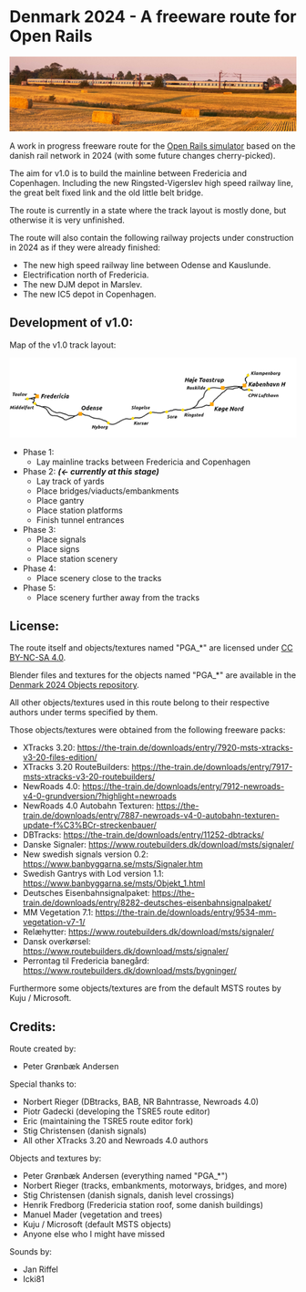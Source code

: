 
# Denmark 2024 - A freeware route for Open Rails

![Denmark 2024](./ROUTES/OR_DK24/DK24_small.png)

A work in progress freeware route for the [Open Rails simulator](https://www.openrails.org/) based on the danish rail network in 2024 (with some future changes cherry-picked).

The aim for v1.0 is to build the mainline between Fredericia and Copenhagen. Including the new Ringsted-Vigerslev high speed railway line, the great belt fixed link and the old little belt bridge.

The route is currently in a state where the track layout is mostly done, but otherwise it is very unfinished.

The route will also contain the following railway projects under construction in 2024 as if they were already finished:
- The new high speed railway line between Odense and Kauslunde.
- Electrification north of Fredericia.
- The new DJM depot in Marslev.
- The new IC5 depot in Copenhagen.

## Development of v1.0:

Map of the v1.0 track layout:

![Denmark 2024 v1.0 Map](./ROUTES/OR_DK24/Map_whitebg.png)

- Phase 1:
	- Lay mainline tracks between Fredericia and Copenhagen
- Phase 2:   **_(<- currently at this stage)_**
	- Lay track of yards
	- Place bridges/viaducts/embankments
	- Place gantry
	- Place station platforms
	- Finish tunnel entrances
- Phase 3:
	- Place signals
	- Place signs
	- Place station scenery
- Phase 4:
	- Place scenery close to the tracks
- Phase 5:
	- Place scenery further away from the tracks


## License:

The route itself and objects/textures named "PGA_\*" are licensed under [CC BY-NC-SA 4.0](https://creativecommons.org/licenses/by-nc-sa/4.0/).

Blender files and textures for the objects named "PGA_\*" are available in the [Denmark 2024 Objects repository](https://github.com/pgroenbaek/openrails-route-dk24-objects).

All other objects/textures used in this route belong to their respective authors under terms specified by them.

Those objects/textures were obtained from the following freeware packs:
- XTracks 3.20: https://the-train.de/downloads/entry/7920-msts-xtracks-v3-20-files-edition/
- XTracks 3.20 RouteBuilders: https://the-train.de/downloads/entry/7917-msts-xtracks-v3-20-routebuilders/
- NewRoads 4.0: https://the-train.de/downloads/entry/7912-newroads-v4-0-grundversion/?highlight=newroads
- NewRoads 4.0 Autobahn Texturen: https://the-train.de/downloads/entry/7887-newroads-v4-0-autobahn-texturen-update-f%C3%BCr-streckenbauer/
- DBTracks: https://the-train.de/downloads/entry/11252-dbtracks/
- Danske Signaler: https://www.routebuilders.dk/download/msts/signaler/
- New swedish signals version 0.2: https://www.banbyggarna.se/msts/Signaler.htm
- Swedish Gantrys with Lod version 1.1: https://www.banbyggarna.se/msts/Objekt_1.html
- Deutsches Eisenbahnsignalpaket: https://the-train.de/downloads/entry/8282-deutsches-eisenbahnsignalpaket/
- MM Vegetation 7.1: https://the-train.de/downloads/entry/9534-mm-vegetation-v7-1/
- Relæhytter: https://www.routebuilders.dk/download/msts/signaler/
- Dansk overkørsel: https://www.routebuilders.dk/download/msts/signaler/
- Perrontag til Fredericia banegård: https://www.routebuilders.dk/download/msts/bygninger/

Furthermore some objects/textures are from the default MSTS routes by Kuju / Microsoft.


## Credits:

Route created by:
- Peter Grønbæk Andersen

Special thanks to:
- Norbert Rieger (DBtracks, BAB, NR Bahntrasse, Newroads 4.0)
- Piotr Gadecki (developing the TSRE5 route editor)
- Eric (maintaining the TSRE5 route editor fork)
- Stig Christensen (danish signals)
- All other XTracks 3.20 and Newroads 4.0 authors

Objects and textures by:
- Peter Grønbæk Andersen (everything named "PGA_*")
- Norbert Rieger (tracks, embankments, motorways, bridges, and more)
- Stig Christensen (danish signals, danish level crossings)
- Henrik Fredborg (Fredericia station roof, some danish buildings)
- Manuel Mader (vegetation and trees)
- Kuju / Microsoft (default MSTS objects)
- Anyone else who I might have missed

Sounds by:
- Jan Riffel
- Icki81
